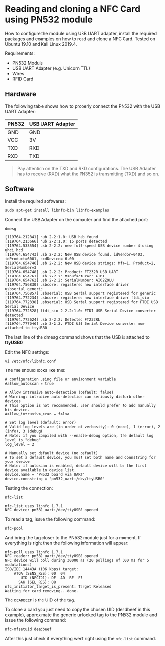 # Reading and cloning a NFC Card using PN532 module

How to configure the module using USB UART adapter, install the required packages and examples on how to read and clone a NFC Card. Tested on Ubuntu 19.10 and Kali Linux 2019.4.

Requirements:

 - PN532 Module
 - USB UART Adapter (e.g. Unicorn TTL)
 - Wires
 - RFID Card

## Hardware

The following table shows how to properly connect the PN532 with the USB UART Adapter:

| PN532| USB UART Adapter  |
|------|-------------------|
| GND 	   | 		GND		 |
| VCC 	   | 		3V		 |
| TXD 	   | 		RXD		 |
| RXD 	   | 		TXD		 |

> Pay attention on the TXD and RXD configurations. The USB Adapter has to receive (RXD) what the PN352 is transmitting (TXD) and so on.

## Software

Install the required softwares:

    sudo apt-get install libnfc-bin libnfc-examples


Connect the USB Adapter on the computer and find the attached port:

    dmesg

    [119764.212841] hub 2-2:1.0: USB hub found
    [119764.213666] hub 2-2:1.0: 15 ports detected
    [119764.533554] usb 2-2.2: new full-speed USB device number 4 using uhci_hcd
    [119764.654743] usb 2-2.2: New USB device found, idVendor=0403, idProduct=6001, bcdDevice= 6.00
    [119764.654746] usb 2-2.2: New USB device strings: Mfr=1, Product=2, SerialNumber=3
    [119764.654748] usb 2-2.2: Product: FT232R USB UART
    [119764.654761] usb 2-2.2: Manufacturer: FTDI
    [119764.654762] usb 2-2.2: SerialNumber: AI02Z9LU
    [119764.756830] usbcore: registered new interface driver usbserial_generic
    [119764.756857] usbserial: USB Serial support registered for generic
    [119764.772234] usbcore: registered new interface driver ftdi_sio
    [119764.772338] usbserial: USB Serial support registered for FTDI USB Serial Device
    [119764.772528] ftdi_sio 2-2.2:1.0: FTDI USB Serial Device converter detected
    [119764.772624] usb 2-2.2: Detected FT232RL
    [119764.777646] usb 2-2.2: FTDI USB Serial Device converter now attached to ttyUSB0

The last line of the dmesg command shows that the USB is attached to **ttyUSB0**

Edit the NFC settings:

    vi /etc/nfc/libnfc.conf

The file should looks like this:

    # configuration using file or environment variable
    #allow_autoscan = true
    
    # Allow intrusive auto-detection (default: false)
    # Warning: intrusive auto-detection can seriously disturb other devices
    # This option is not recommended, user should prefer to add manually his device.
    #allow_intrusive_scan = false
    
    # Set log level (default: error)
    # Valid log levels are (in order of verbosity): 0 (none), 1 (error), 2 (info), 3 (debug)
    # Note: if you compiled with --enable-debug option, the default log level is "debug"
    log_level = 2
    
    # Manually set default device (no default)
    # To set a default device, you must set both name and connstring for your device
    # Note: if autoscan is enabled, default device will be the first device available in device list.
    device.name = "PN532 board via UART"
    device.connstring = "pn532_uart:/dev/ttyUSB0"

Testing the connection:

    nfc-list
     
    nfc-list uses libnfc 1.7.1
    NFC device: pn532_uart:/dev/ttyUSB0 opened

To read a tag, issue the following command:

    nfc-pool

And bring the tag closer to the PN532 module just for a moment. If everything is right then the following information will appear:

    nfc-poll uses libnfc 1.7.1
    NFC reader: pn532_uart:/dev/ttyUSB0 opened
    NFC device will poll during 30000 ms (20 pollings of 300 ms for 5 modulations)
    ISO/IEC 14443A (106 kbps) target:
        ATQA (SENS_RES): 00  04  
           UID (NFCID1): DE  AD  BE  EF  
          SAK (SEL_RES): 08  
    nfc_initiator_target_is_present: Target Released
    Waiting for card removing...done.

The `DEADBEEF` is the UID of the tag.

To clone a card you just need to copy the chosen UID (deadbeef  in this example), approximate the generic unlocked tag to the PN532 module and issue the following command:

    nfc-mfsetuid deadbeef

After this just check if everything went right using the `nfc-list` command.
